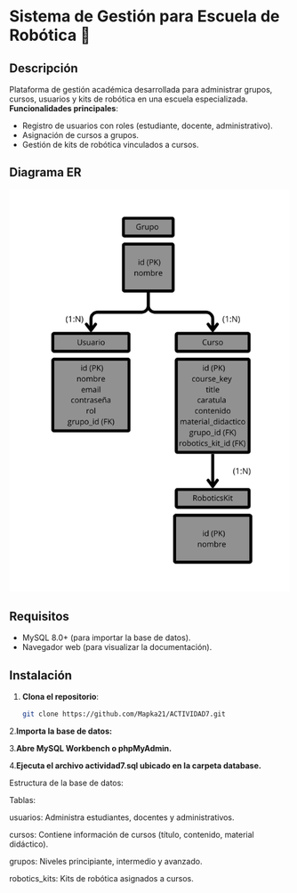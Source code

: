 # Sistema de Gestión para Escuela de Robótica 🚀

## Descripción  
Plataforma de gestión académica desarrollada para administrar grupos, cursos, usuarios y kits de robótica en una escuela especializada.  
**Funcionalidades principales**:  
- Registro de usuarios con roles (estudiante, docente, administrativo).  
- Asignación de cursos a grupos.  
- Gestión de kits de robótica vinculados a cursos.  

## Diagrama ER  
![Diagrama Entidad-Relación](Grupo.png)  

## Requisitos  
- MySQL 8.0+ (para importar la base de datos).  
- Navegador web (para visualizar la documentación).  

## Instalación  
1. **Clona el repositorio**:  
   ```bash
   git clone https://github.com/Mapka21/ACTIVIDAD7.git
2.**Importa la base de datos:**

3.**Abre MySQL Workbench o phpMyAdmin.**

4.**Ejecuta el archivo actividad7.sql ubicado en la carpeta database.**

Estructura de la base de datos:

Tablas:

usuarios: Administra estudiantes, docentes y administrativos.

cursos: Contiene información de cursos (título, contenido, material didáctico).

grupos: Niveles principiante, intermedio y avanzado.

robotics_kits: Kits de robótica asignados a cursos.
